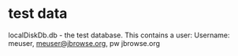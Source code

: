 # test data

localDiskDb.db - the test database.
	This contains a user:
	Username: meuser, meuser@jbrowse.org, pw jbrowse.org


